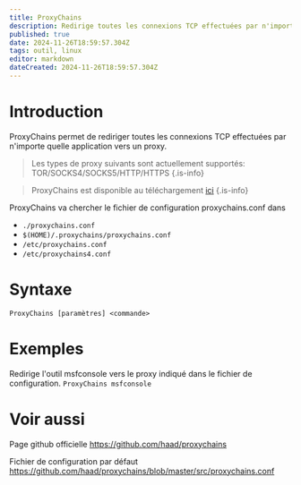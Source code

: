 ```yaml
---
title: ProxyChains
description: Redirige toutes les connexions TCP effectuées par n'importe quelle application vers un proxy.
published: true
date: 2024-11-26T18:59:57.304Z
tags: outil, linux
editor: markdown
dateCreated: 2024-11-26T18:59:57.304Z
---
```


# Introduction

ProxyChains permet de rediriger toutes les connexions TCP effectuées par n'importe quelle application vers un proxy.

> Les types de proxy suivants sont actuellement supportés: TOR/SOCKS4/SOCKS5/HTTP/HTTPS
> {.is-info}

> ProxyChains est disponible au téléchargement [ici](https://proxychains.sourceforge.net/)
> {.is-info}

ProxyChains va chercher le fichier de configuration proxychains.conf dans

- `./proxychains.conf`
- `$(HOME)/.proxychains/proxychains.conf`
- `/etc/proxychains.conf`
- `/etc/proxychains4.conf`

# Syntaxe

`ProxyChains [paramètres] <commande>`

# Exemples

Redirige l'outil msfconsole vers le proxy indiqué dans le fichier de configuration.
`ProxyChains msfconsole`

# Voir aussi

Page github officielle
https://github.com/haad/proxychains

Fichier de configuration par défaut
https://github.com/haad/proxychains/blob/master/src/proxychains.conf
